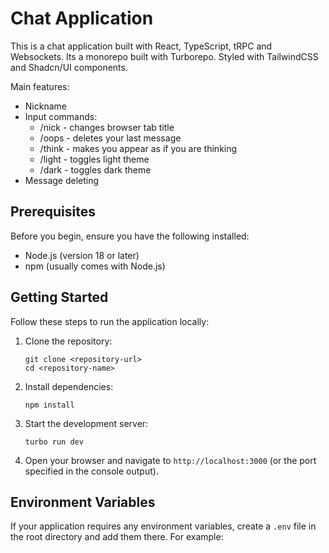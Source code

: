 # Chat Application

This is a chat application built with React, TypeScript, tRPC and Websockets.
Its a monorepo built with Turborepo.
Styled with TailwindCSS and Shadcn/UI components.

Main features:

- Nickname
- Input commands:
  - /nick <nickname> - changes browser tab title
  - /oops - deletes your last message
  - /think - makes you appear as if you are thinking
  - /light - toggles light theme
  - /dark - toggles dark theme
- Message deleting

## Prerequisites

Before you begin, ensure you have the following installed:

- Node.js (version 18 or later)
- npm (usually comes with Node.js)

## Getting Started

Follow these steps to run the application locally:

1. Clone the repository:

   ```
   git clone <repository-url>
   cd <repository-name>
   ```

2. Install dependencies:

   ```
   npm install
   ```

3. Start the development server:

   ```
   turbo run dev
   ```

4. Open your browser and navigate to `http://localhost:3000` (or the port specified in the console output).

## Environment Variables

If your application requires any environment variables, create a `.env` file in the root directory and add them there. For example:
